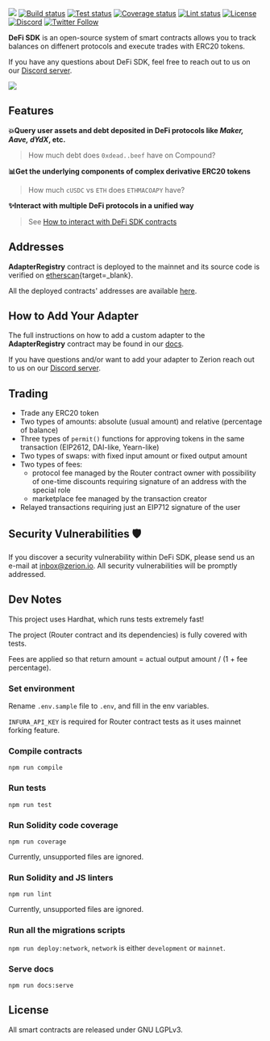 ![](https://i.ibb.co/7QCQKPD/MEDIUM-FINAL.png)
[![Build status](https://github.com/zeriontech/protocol-wrappers/workflows/build/badge.svg)](https://github.com/zeriontech/defi-sdk/actions?query=workflow:build)
[![Test status](https://github.com/zeriontech/protocol-wrappers/workflows/test/badge.svg)](https://github.com/zeriontech/defi-sdk/actions?query=workflow:test)
[![Coverage status](https://github.com/zeriontech/protocol-wrappers/workflows/coverage/badge.svg)](https://github.com/zeriontech/defi-sdk/actions?query=workflow:coverage)
[![Lint status](https://github.com/zeriontech/protocol-wrappers/workflows/lint/badge.svg)](https://github.com/zeriontech/defi-sdk/actions?query=workflow:lint)
[![License](https://badgen.net/github/license/zeriontech/defi-sdk)](https://www.gnu.org/licenses/lgpl-3.0.en.html)
[![Discord](https://badgen.net/badge/zerion/Zerion?icon=discord&label=discord)](https://go.zerion.io/discord)
[![Twitter Follow](https://badgen.net/twitter/follow/zerion_io?icon=twitter)](https://twitter.com/intent/follow?screen_name=zerion_io)

**DeFi SDK** is an open-source system of smart contracts allows you to track balances on diffenert protocols and execute trades with ERC20 tokens.

If you have any questions about DeFi SDK, feel free to reach out to us on our [Discord server](https://go.zerion.io/discord).

![](https://i.ibb.co/RC54SjL/defisdk.png)

## Features

**💥Query user assets and debt deposited in DeFi protocols like *Maker, Aave, dYdX*, etc.**
> How much debt does `0xdead..beef` have on Compound?

**📊Get the underlying components of complex derivative ERC20 tokens**
> How much `cUSDC` vs `ETH` does `ETHMACOAPY` have?

**✨Interact with multiple DeFi protocols in a unified way**
> See [How to interact with DeFi SDK contracts](docs/interacting.md)

## Addresses

**AdapterRegistry** contract is deployed to the mainnet and its source code is verified on [etherscan](https://etherscan.io/address/0x06fe76b2f432fdfecaef1a7d4f6c3d41b5861672#code){target=_blank}.

All the deployed contracts' addresses are available [here](docs/addresses.md).


## How to Add Your Adapter

The full instructions on how to add a custom adapter to the **AdapterRegistry** contract may be found in our [docs](docs/creating-your-adapters/read-only-adapters.md).

If you have questions and/or want to add your adapter to Zerion reach out to us on our [Discord server](https://go.zerion.io/discord).


## Trading

* Trade any ERC20 token
* Two types of amounts: absolute (usual amount) and relative (percentage of balance)
* Three types of `permit()` functions for approving tokens in the same transaction (EIP2612, DAI-like, Yearn-like)
* Two types of swaps: with fixed input amount or fixed output amount
* Two types of fees:
  * protocol fee managed by the Router contract owner with possibility of one-time discounts requiring signature of an address with the special role
  * marketplace fee managed by the transaction creator
* Relayed transactions requiring just an EIP712 signature of the user

## Security Vulnerabilities 🛡

If you discover a security vulnerability within DeFi SDK, please send us an e-mail at inbox@zerion.io.
All security vulnerabilities will be promptly addressed.

## Dev Notes

This project uses Hardhat, which runs tests extremely fast!

The project (Router contract and its dependencies) is fully covered with tests.

Fees are applied so that return amount = actual output amount / (1 + fee percentage).

### Set environment

Rename `.env.sample` file to `.env`, and fill in the env variables.

`INFURA_API_KEY` is required for Router contract tests as it uses mainnet forking feature.

### Compile contracts

`npm run compile`

### Run tests

`npm run test`

### Run Solidity code coverage

`npm run coverage`

Currently, unsupported files are ignored.

### Run Solidity and JS linters

`npm run lint`

Currently, unsupported files are ignored.

### Run all the migrations scripts

`npm run deploy:network`, `network` is either `development` or `mainnet`.

### Serve docs

`npm run docs:serve`

## License

All smart contracts are released under GNU LGPLv3.
